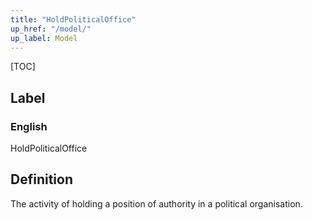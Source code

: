 ```yaml
---
title: "HoldPoliticalOffice"
up_href: "/model/"
up_label: Model
---
```


[TOC]

## Label

### English
HoldPoliticalOffice


## Definition
The activity of holding a position of authority in a political organisation. 


    

